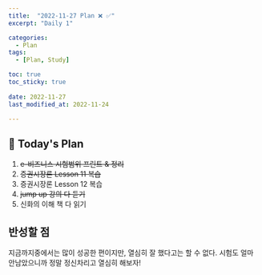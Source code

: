 ```yaml
---
title:  "2022-11-27 Plan ❌ ✅" 
excerpt: "Daily 1"

categories:
  - Plan
tags:
  - [Plan, Study]

toc: true
toc_sticky: true
 
date: 2022-11-27
last_modified_at: 2022-11-24

---
```


## :date: Today's Plan

1. ~~e-비즈니스 시험범위 프린트 & 정리~~
2. ~~증권시장론 Lesson 11 복습~~
3. 증권시장론 Lesson 12 복습
4. ~~jump up 강의 다 듣기~~
5. 신화의 이해 책 다 읽기

## 반성할 점
지금까지중에서는 많이 성공한 편이지만, 열심히 잘 했다고는 할 수 없다. 시험도 얼마 안남았으니까 정말 정신차리고 열심히 해보자!